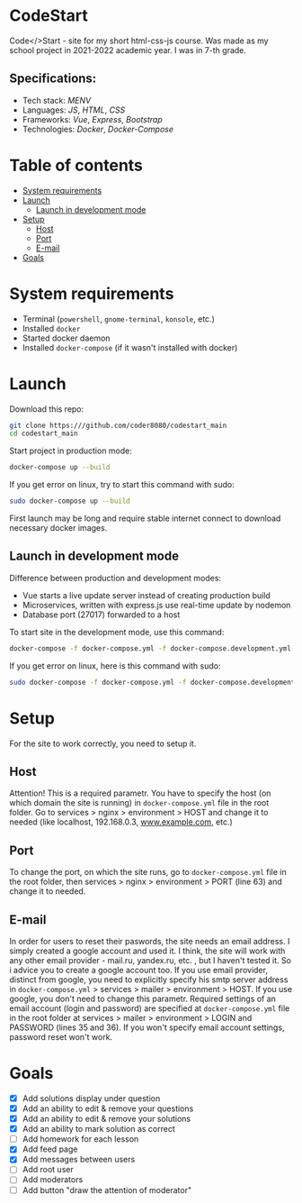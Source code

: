 # CodeStart

Code</>Start - site for my short html-css-js course.
Was made as my school project in 2021-2022 academic year.
I was in 7-th grade.

## Specifications:

-   Tech stack: _MENV_
-   Languages: _JS_, _HTML_, _CSS_
-   Frameworks: _Vue_, _Express_, _Bootstrap_
-   Technologies: _Docker_, _Docker-Compose_

# Table of contents

-   [System requirements](#system-requirements)
-   [Launch](#launch)
    -   [Launch in development mode](#launch-in-development-mode)
-   [Setup](#setup)
    -   [Host](#host)
    -   [Port](#port)
    -   [E-mail](#e-mail)
-   [Goals](#goals)

# System requirements

-   Terminal (`powershell`, `gnome-terminal`, `konsole`, etc.)
-   Installed `docker`
-   Started docker daemon
-   Installed `docker-compose` (if it wasn't installed with docker)

# Launch

Download this repo:

```bash
git clone https:///github.com/coder8080/codestart_main
cd codestart_main
```

Start project in production mode:

```bash
docker-compose up --build
```

If you get error on linux, try to start this command with sudo:

```bash
sudo docker-compose up --build
```

First launch may be long and require stable internet connect to download necessary docker images.

## Launch in development mode

Difference between production and development modes:

-   Vue starts a live update server instead of creating production build
-   Microservices, written with express.js use real-time update by nodemon
-   Database port (27017) forwarded to a host

To start site in the development mode, use this command:

```bash
docker-compose -f docker-compose.yml -f docker-compose.development.yml up --build
```

If you get error on linux, here is this command with sudo:

```bash
sudo docker-compose -f docker-compose.yml -f docker-compose.development.yml up --build
```

# Setup

For the site to work correctly, you need to setup it.

## Host

Attention! This is a required parametr.
You have to specify the host (on which domain the site is running) in `docker-compose.yml` file
in the root folder.
Go to services > nginx > environment > HOST and change it to needed (like localhost, 192.168.0.3,
www.example.com, etc.)

## Port

To change the port, on which the site runs, go to `docker-compose.yml` file in the root folder,
then services > nginx > environment > PORT (line 63) and change it to needed.

## E-mail

In order for users to reset their paswords, the site needs an email address.
I simply created a google account and used it. I think, the site will work with any other
email provider - mail.ru, yandex.ru, etc. , but I haven't tested it. So i advice you
to create a google account too.
If you use email provider, distinct from google, you need to explicitly specify his smtp
server address in `docker-compose.yml` > services > mailer > environment > HOST.
If you use google, you don't need to change this parametr.
Required settings of an email account (login and password) are specified at
`docker-compose.yml` file in the root folder at services > mailer > environment >
LOGIN and PASSWORD (lines 35 and 36).
If you won't specify email account settings, password reset won't work.

# Goals

-   [x] Add solutions display under question
-   [x] Add an ability to edit & remove your questions
-   [x] Add an ability to edit & remove your solutions
-   [x] Add an ability to mark solution as correct
-   [ ] Add homework for each lesson
-   [x] Add feed page
-   [x] Add messages between users
-   [ ] Add root user
-   [ ] Add moderators
-   [ ] Add button "draw the attention of moderator"
